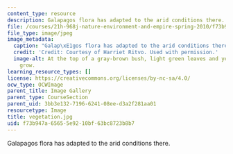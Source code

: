 ```yaml
---
content_type: resource
description: Galapagos flora has adapted to the arid conditions there.
file: /courses/21h-968j-nature-environment-and-empire-spring-2010/f73b947a65655e9210bf63bc8723b8b7_vegetation.jpg
file_type: image/jpeg
image_metadata:
  caption: "Galap\xE1gos flora has adapted to the arid conditions there."
  credit: 'Credit: Courtesy of Harriet Ritvo. Used with permission.'
  image-alt: At the top of a gray-brown bush, light green leaves and yellow flowers
    grow.
learning_resource_types: []
license: https://creativecommons.org/licenses/by-nc-sa/4.0/
ocw_type: OCWImage
parent_title: Image Gallery
parent_type: CourseSection
parent_uid: 3bb3e132-7196-6241-08ee-d3a2f281aa01
resourcetype: Image
title: vegetation.jpg
uid: f73b947a-6565-5e92-10bf-63bc8723b8b7
---
```

Galapagos flora has adapted to the arid conditions there.